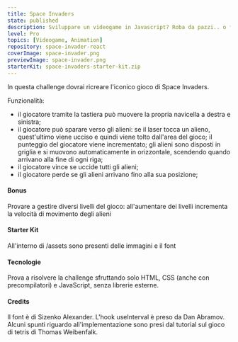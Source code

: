 ```yaml
---
title: Space Invaders
state: published
description: Sviluppare un videogame in Javascript? Roba da pazzi.. o forse no! Mettiti alla prova con Space Invaders!
level: Pro
topics: [Videogame, Animation]
repository: space-invader-react
coverImage: space-invader.png
previewImage: space-invader.png
starterKit: space-invaders-starter-kit.zip
---
```

In questa challenge dovrai ricreare l'iconico gioco di Space Invaders.

Funzionalità:
- il giocatore tramite la tastiera può muovere la propria navicella a destra e sinistra;
- il giocatore può sparare verso gli alieni: se il laser tocca un alieno, quest'ultimo viene ucciso e quindi viene tolto dall'area del gioco; il punteggio del giocatore viene incrementato;
gli alieni sono disposti in griglia e si muovono automaticamente in orizzontale, scendendo quando arrivano alla fine di ogni riga;
- il giocatore vince se uccide tutti gli alieni;
- il giocatore perde se gli alieni arrivano fino alla sua posizione;

#### Bonus
Provare a gestire diversi livelli del gioco: all'aumentare dei livelli incrementa la velocità di movimento degli alieni

#### Starter Kit
All'interno di /assets sono presenti delle immagini e il font

#### Tecnologie
Prova a risolvere la challenge sfruttando solo HTML, CSS (anche con precompilatori) e JavaScript, senza librerie esterne.

#### Credits
Il font è di Sizenko Alexander. L'hook useInterval è preso da Dan Abramov. Alcuni spunti riguardo all'implementazione sono presi dal tutorial sul gioco di tetris di Thomas Weibenfalk.

